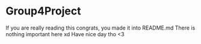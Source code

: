 # Group4Project
If you are really reading this congrats, you made it into README.md
There is nothing important here xd
Have nice day tho <3
